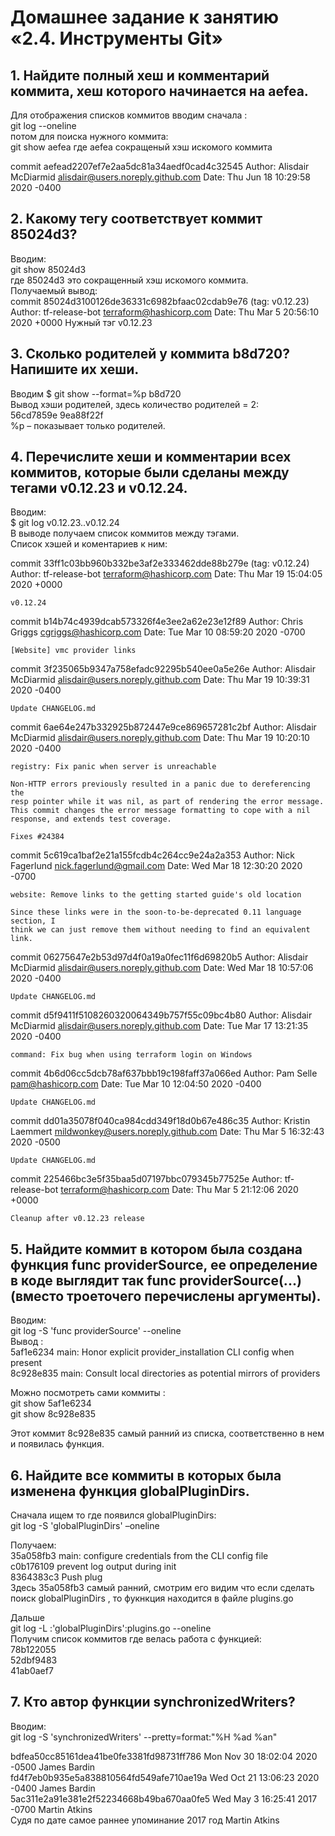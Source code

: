  # Домашнее задание к занятию «2.4. Инструменты Git»
 ## 1. Найдите полный хеш и комментарий коммита, хеш которого начинается на aefea.
Для отображения списков коммитов вводим сначала :  
git log --oneline   
потом для поиска нужного коммита:  
git show aefea
где aefea сокращеный хэш искомого коммита  

commit aefead2207ef7e2aa5dc81a34aedf0cad4c32545
Author: Alisdair McDiarmid <alisdair@users.noreply.github.com>
Date:   Thu Jun 18 10:29:58 2020 -0400

## 2. Какому тегу соответствует коммит 85024d3?
Вводим:  
git show 85024d3  
где  85024d3 это сокращенный хэш искомого коммита.  
Получаемый вывод:  
commit 85024d3100126de36331c6982bfaac02cdab9e76 (tag: v0.12.23)
Author: tf-release-bot <terraform@hashicorp.com>
Date:   Thu Mar 5 20:56:10 2020 +0000
Нужный тэг  v0.12.23

## 3. Сколько родителей у коммита b8d720? Напишите их хеши.
Вводим $ git show --format=%p b8d720  
Вывод хэши родителей, здесь количество родителей = 2:  
56cd7859e 9ea88f22f  
%p – показывает только родителей.  

## 4. Перечислите хеши и комментарии всех коммитов, которые были сделаны между тегами v0.12.23 и v0.12.24.  
Вводим:  
$ git log v0.12.23..v0.12.24  
В выводе получаем список коммитов между тэгами.  
Список хэшей и коментариев к ним:  

commit 33ff1c03bb960b332be3af2e333462dde88b279e (tag: v0.12.24)
Author: tf-release-bot <terraform@hashicorp.com>
Date:   Thu Mar 19 15:04:05 2020 +0000

    v0.12.24

commit b14b74c4939dcab573326f4e3ee2a62e23e12f89
Author: Chris Griggs <cgriggs@hashicorp.com>
Date:   Tue Mar 10 08:59:20 2020 -0700

    [Website] vmc provider links

commit 3f235065b9347a758efadc92295b540ee0a5e26e
Author: Alisdair McDiarmid <alisdair@users.noreply.github.com>
Date:   Thu Mar 19 10:39:31 2020 -0400

    Update CHANGELOG.md

commit 6ae64e247b332925b872447e9ce869657281c2bf
Author: Alisdair McDiarmid <alisdair@users.noreply.github.com>
Date:   Thu Mar 19 10:20:10 2020 -0400

    registry: Fix panic when server is unreachable

    Non-HTTP errors previously resulted in a panic due to dereferencing the
    resp pointer while it was nil, as part of rendering the error message.
    This commit changes the error message formatting to cope with a nil
    response, and extends test coverage.

    Fixes #24384

commit 5c619ca1baf2e21a155fcdb4c264cc9e24a2a353
Author: Nick Fagerlund <nick.fagerlund@gmail.com>
Date:   Wed Mar 18 12:30:20 2020 -0700

    website: Remove links to the getting started guide's old location

    Since these links were in the soon-to-be-deprecated 0.11 language section, I
    think we can just remove them without needing to find an equivalent link.

commit 06275647e2b53d97d4f0a19a0fec11f6d69820b5
Author: Alisdair McDiarmid <alisdair@users.noreply.github.com>
Date:   Wed Mar 18 10:57:06 2020 -0400

    Update CHANGELOG.md

commit d5f9411f5108260320064349b757f55c09bc4b80
Author: Alisdair McDiarmid <alisdair@users.noreply.github.com>
Date:   Tue Mar 17 13:21:35 2020 -0400

    command: Fix bug when using terraform login on Windows

commit 4b6d06cc5dcb78af637bbb19c198faff37a066ed
Author: Pam Selle <pam@hashicorp.com>
Date:   Tue Mar 10 12:04:50 2020 -0400

    Update CHANGELOG.md

commit dd01a35078f040ca984cdd349f18d0b67e486c35
Author: Kristin Laemmert <mildwonkey@users.noreply.github.com>
Date:   Thu Mar 5 16:32:43 2020 -0500

    Update CHANGELOG.md

commit 225466bc3e5f35baa5d07197bbc079345b77525e
Author: tf-release-bot <terraform@hashicorp.com>
Date:   Thu Mar 5 21:12:06 2020 +0000

    Cleanup after v0.12.23 release


## 5. Найдите коммит в котором была создана функция func providerSource, ее определение в коде выглядит так func providerSource(...) (вместо троеточего перечислены аргументы).  
Вводим:  
git log -S 'func providerSource' --oneline  
Вывод :  
5af1e6234 main: Honor explicit provider_installation CLI config when present  
8c928e835 main: Consult local directories as potential mirrors of providers  

Можно посмотреть сами коммиты :  
git show 5af1e6234  
git show 8c928e835  

Этот коммит 8c928e835 самый ранний из списка, соответственно в нем и появилась функция.

## 6. Найдите все коммиты в которых была изменена функция globalPluginDirs.  
Сначала ищем то где появился globalPluginDirs:  
git log -S 'globalPluginDirs' –oneline

Получаем:  
35a058fb3 main: configure credentials from the CLI config file  
c0b176109 prevent log output during init  
8364383c3 Push plug  
Здесь 35a058fb3 самый ранний, смотрим его видим что если сделать поиск globalPluginDirs , то фукнкция находится в файле plugins.go  

Дальше   
git log -L :'globalPluginDirs':plugins.go --oneline  
Получим список коммитов где велась работа с функцией:  
78b122055  
52dbf9483  
41ab0aef7  


## 7. Кто автор функции synchronizedWriters?  
Вводим:  
git log -S 'synchronizedWriters' --pretty=format:"%H %ad %an"  

bdfea50cc85161dea41be0fe3381fd98731ff786 Mon Nov 30 18:02:04 2020 -0500 James Bardin  
fd4f7eb0b935e5a838810564fd549afe710ae19a Wed Oct 21 13:06:23 2020 -0400 James Bardin  
5ac311e2a91e381e2f52234668b49ba670aa0fe5 Wed May 3 16:25:41 2017 -0700 Martin Atkins  
Судя по дате самое раннее упоминание 2017 год Martin Atkins
